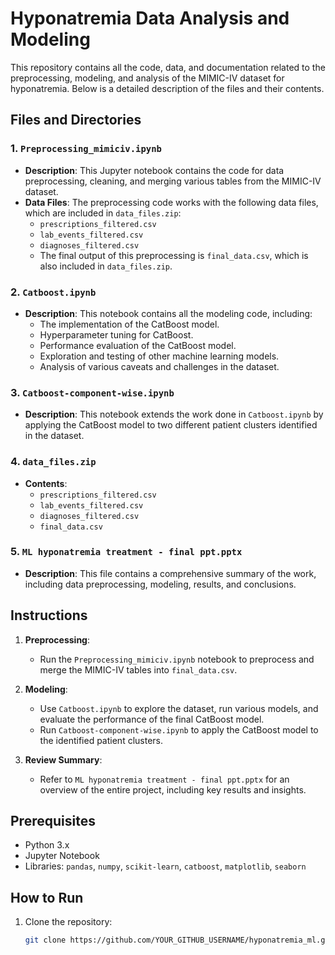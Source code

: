 # Hyponatremia Data Analysis and Modeling

This repository contains all the code, data, and documentation related to the preprocessing, modeling, and analysis of the MIMIC-IV dataset for hyponatremia. Below is a detailed description of the files and their contents.

## Files and Directories

### 1. `Preprocessing_mimiciv.ipynb`
   - **Description**: This Jupyter notebook contains the code for data preprocessing, cleaning, and merging various tables from the MIMIC-IV dataset.
   - **Data Files**: The preprocessing code works with the following data files, which are included in `data_files.zip`:
     - `prescriptions_filtered.csv`
     - `lab_events_filtered.csv`
     - `diagnoses_filtered.csv`
     - The final output of this preprocessing is `final_data.csv`, which is also included in `data_files.zip`.

### 2. `Catboost.ipynb`
   - **Description**: This notebook contains all the modeling code, including:
     - The implementation of the CatBoost model.
     - Hyperparameter tuning for CatBoost.
     - Performance evaluation of the CatBoost model.
     - Exploration and testing of other machine learning models.
     - Analysis of various caveats and challenges in the dataset.

### 3. `Catboost-component-wise.ipynb`
   - **Description**: This notebook extends the work done in `Catboost.ipynb` by applying the CatBoost model to two different patient clusters identified in the dataset.

### 4. `data_files.zip`
   - **Contents**:
     - `prescriptions_filtered.csv`
     - `lab_events_filtered.csv`
     - `diagnoses_filtered.csv`
     - `final_data.csv`

### 5. `ML hyponatremia treatment - final ppt.pptx`
   - **Description**: This file contains a comprehensive summary of the work, including data preprocessing, modeling, results, and conclusions.

## Instructions

1. **Preprocessing**:
   - Run the `Preprocessing_mimiciv.ipynb` notebook to preprocess and merge the MIMIC-IV tables into `final_data.csv`.

2. **Modeling**:
   - Use `Catboost.ipynb` to explore the dataset, run various models, and evaluate the performance of the final CatBoost model.
   - Run `Catboost-component-wise.ipynb` to apply the CatBoost model to the identified patient clusters.

3. **Review Summary**:
   - Refer to `ML hyponatremia treatment - final ppt.pptx` for an overview of the entire project, including key results and insights.

## Prerequisites

- Python 3.x
- Jupyter Notebook
- Libraries: `pandas`, `numpy`, `scikit-learn`, `catboost`, `matplotlib`, `seaborn`

## How to Run

1. Clone the repository:
   ```bash
   git clone https://github.com/YOUR_GITHUB_USERNAME/hyponatremia_ml.git

